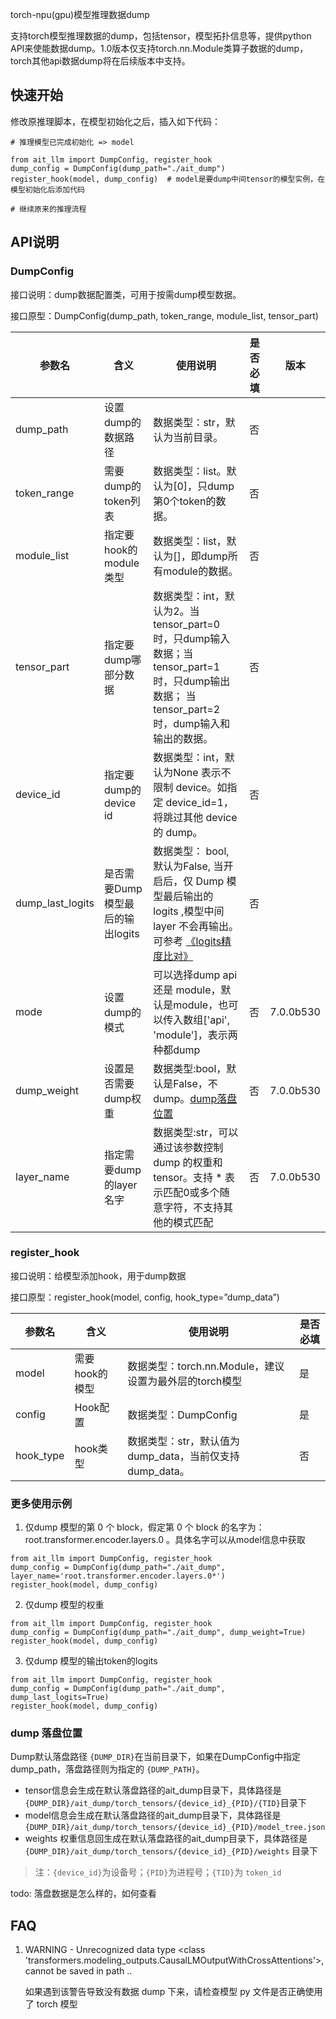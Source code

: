 torch-npu(gpu)模型推理数据dump

支持torch模型推理数据的dump，包括tensor，模型拓扑信息等，提供python API来使能数据dump。1.0版本仅支持torch.nn.Module类算子数据的dump，torch其他api数据dump将在后续版本中支持。

## 快速开始

修改原推理脚本，在模型初始化之后，插入如下代码：
```
# 推理模型已完成初始化 => model

from ait_llm import DumpConfig, register_hook
dump_config = DumpConfig(dump_path="./ait_dump")
register_hook(model, dump_config)  # model是要dump中间tensor的模型实例，在模型初始化后添加代码

# 继续原来的推理流程

```

## API说明

### DumpConfig

接口说明：dump数据配置类，可用于按需dump模型数据。

接口原型：DumpConfig(dump_path, token_range, module_list, tensor_part)

| 参数名      | 含义                   | 使用说明                                                     | 是否必填 | 版本 |
| ----------- | ---------------------- | ------------------------------------------------------------ | -------- | --|
| dump_path   | 设置dump的数据路径     | 数据类型：str，默认为当前目录。                              | 否       | 
| token_range | 需要dump的token列表    | 数据类型：list。默认为[0]，只dump第0个token的数据。          | 否       |
| module_list | 指定要hook的module类型 | 数据类型：list，默认为[]，即dump所有module的数据。           | 否       |
| tensor_part | 指定要dump哪部分数据   | 数据类型：int，默认为2。当tensor_part=0时，只dump输入数据；当tensor_part=1时，只dump输出数据； 当tensor_part=2时，dump输入和输出的数据。 | 否       |
| device_id   | 指定要dump的device id  | 数据类型：int，默认为None 表示不限制 device。如指定 device_id=1，将跳过其他 device 的 dump。 | 否       |
| dump_last_logits | 是否需要Dump 模型最后的输出logits | 数据类型： bool, 默认为False, 当开启后，仅 Dump 模型最后输出的 logits ,模型中间layer 不会再输出。 可参考 [《logits精度比对》](输出Token的logits精度比对-加速卡推理场景.md) | 否 |
| mode | 设置dump的模式 | 可以选择dump api 还是 module，默认是module，也可以传入数组['api', 'module']，表示两种都dump | 否 | 7.0.0b530 |
| dump_weight | 设置是否需要dump权重 | 数据类型:bool，默认是False，不dump。[dump落盘位置](#dump-落盘位置) | 否 | 7.0.0b530 |
| layer_name | 指定需要dump的layer名字 | 数据类型:str，可以通过该参数控制dump 的权重和tensor。支持 * 表示匹配0或多个随意字符，不支持其他的模式匹配 | 否 | 7.0.0b530 |

### register_hook

接口说明：给模型添加hook，用于dump数据

接口原型：register_hook(model, config, hook_type=”dump_data”)

| 参数名    | 含义           | 使用说明                                                | 是否必填 |
| --------- | -------------- | ------------------------------------------------------- | -------- |
| model     | 需要hook的模型 | 数据类型：torch.nn.Module，建议设置为最外层的torch模型  | 是       |
| config    | Hook配置       | 数据类型：DumpConfig                                    | 是       |
| hook_type | hook类型       | 数据类型：str，默认值为dump_data，当前仅支持dump_data。 | 否       |

### 更多使用示例


1. 仅dump 模型的第 0 个 block，假定第 0 个 block 的名字为：root.transformer.encoder.layers.0 。具体名字可以从model信息中获取
```
from ait_llm import DumpConfig, register_hook
dump_config = DumpConfig(dump_path="./ait_dump", layer_name='root.transformer.encoder.layers.0*')
register_hook(model, dump_config)
```

2. 仅dump 模型的权重
```
from ait_llm import DumpConfig, register_hook
dump_config = DumpConfig(dump_path="./ait_dump", dump_weight=True)
register_hook(model, dump_config)
```

3. 仅dump 模型的输出token的logits
```
from ait_llm import DumpConfig, register_hook
dump_config = DumpConfig(dump_path="./ait_dump", dump_last_logits=True)
register_hook(model, dump_config)
```

### dump 落盘位置

Dump默认落盘路径 `{DUMP_DIR}`在当前目录下，如果在DumpConfig中指定dump_path，落盘路径则为指定的 `{DUMP_PATH}`。

- tensor信息会生成在默认落盘路径的ait_dump目录下，具体路径是 `{DUMP_DIR}/ait_dump/torch_tensors/{device_id}_{PID}/{TID}`目录下
- model信息会生成在默认落盘路径的ait_dump目录下，具体路径是 `{DUMP_DIR}/ait_dump/torch_tensors/{device_id}_{PID}/model_tree.json`
- weights 权重信息回生成在默认落盘路径的ait_dump目录下，具体路径是`{DUMP_DIR}/ait_dump/torch_tensors/{device_id}_{PID}/weights` 目录下

> 注：`{device_id}`为设备号；`{PID}`为进程号；`{TID}`为 `token_id`

todo: 落盘数据是怎么样的，如何查看



## FAQ

1. WARNING - Unrecognized data type <class 'transformers.modeling_outputs.CausalLMOutputWithCrossAttentions'>, cannot be saved in path ..

   如果遇到该警告导致没有数据 dump 下来，请检查模型 py 文件是否正确使用了 torch 模型